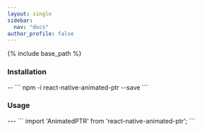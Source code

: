 ```yaml
---
layout: single
sidebar:
  nav: "docs"
author_profile: false
---
```


{% include base_path %}

<h3>Installation</h3>
--
```
npm -i react-native-animated-ptr --save
```

<h3>Usage</h3>
---
```
import 'AnimatedPTR' from 'react-native-animated-ptr';
```

